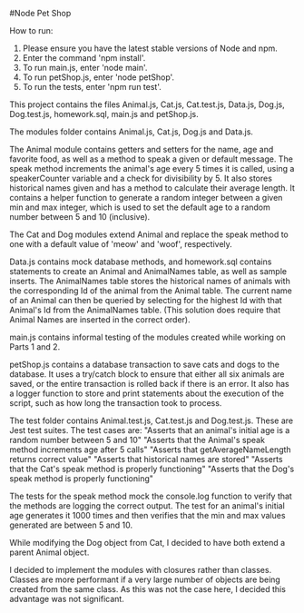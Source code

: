 #Node Pet Shop

How to run:
1) Please ensure you have the latest stable versions of Node and npm.
2) Enter the command 'npm install'.
3) To run main.js, enter 'node main'.
4) To run petShop.js, enter 'node petShop'.
5) To run the tests, enter 'npm run test'.

This project contains the files Animal.js, Cat.js, Cat.test.js, Data.js, Dog.js, Dog.test.js, homework.sql, main.js and petShop.js.

The modules folder contains Animal.js, Cat.js, Dog.js and Data.js.

The Animal module contains getters and setters for the name, age and favorite food, as well as a method to speak a given or default message. The speak method increments the animal's age every 5 times it is called, using a speakerCounter variable and a check for divisibility by 5. It also stores historical names given and has a method to calculate their average length. It contains a helper function to generate a random integer between a given min and max integer, which is used to set the default age to a random number between 5 and 10 (inclusive).

The Cat and Dog modules extend Animal and replace the speak method to one with a default value of 'meow' and 'woof', respectively.

Data.js contains mock database methods, and homework.sql contains statements to create an Animal and AnimalNames table, as well as sample inserts. The AnimalNames table stores the historical names of animals with the corresponding Id of the animal from the Animal table. The current name of an Animal can then be queried by selecting for the highest Id with that Animal's Id from the AnimalNames table. (This solution does require that Animal Names are inserted in the correct order).

main.js contains informal testing of the modules created while working on Parts 1 and 2.

petShop.js contains a database transaction to save cats and dogs to the database. It uses a try/catch block to ensure that either all six animals are saved, or the entire transaction is rolled back if there is an error. It also has a logger function to store and print statements about the execution of the script, such as how long the transaction took to process.

The test folder contains Animal.test.js, Cat.test.js and Dog.test.js. These are Jest test suites. The test cases are:
"Asserts that an animal's initial age is a random number between 5 and 10"
"Asserts that the Animal's speak method increments age after 5 calls"
"Asserts that getAverageNameLength returns correct value"
"Asserts that historical names are stored"
"Asserts that the Cat's speak method is properly functioning"
"Asserts that the Dog's speak method is properly functioning"

The tests for the speak method mock the console.log function to verify that the methods are logging the correct output. The test for an animal's initial age generates it 1000 times and then verifies that the min and max values generated are between 5 and 10.

While modifying the Dog object from Cat, I decided to have both extend a parent Animal object.

I decided to implement the modules with closures rather than classes. Classes are more performant if a very large number of objects are being created from the same class. As this was not the case here, I decided this advantage was not significant.
